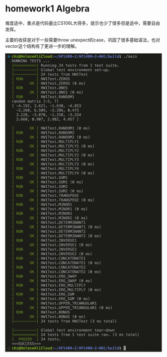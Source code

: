 # homework1 Algebra

难度适中，重点是代码量比CS106L大得多，提示也少了很多但是适中，需要自由发挥。

主要的收获是对于一些需要throw unexpect的case，巩固了很多基础语法，也对vector这个结构有了更进一步的理解。

![](./hw1_utest_result.jpg)
